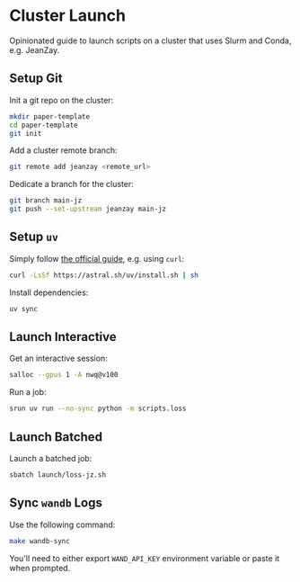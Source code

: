# Cluster Launch

Opinionated guide to launch scripts on a cluster that uses Slurm and Conda, e.g. JeanZay.

## Setup Git

Init a git repo on the cluster:

```bash
mkdir paper-template
cd paper-template
git init
```

Add a cluster remote branch:

```bash
git remote add jeanzay <remote_url>
```

Dedicate a branch for the cluster:

```bash
git branch main-jz
git push --set-upstream jeanzay main-jz
```

## Setup `uv`

Simply follow [the official guide](https://docs.astral.sh/uv/getting-started/installation/#standalone-installer), e.g. using `curl`:

```bash
curl -LsSf https://astral.sh/uv/install.sh | sh
```

Install dependencies:

```bash
uv sync
```

## Launch Interactive

Get an interactive session:

```bash
salloc --gpus 1 -A nwq@v100
```

Run a job:

```bash
srun uv run --no-sync python -m scripts.loss
```

## Launch Batched

Launch a batched job:

```bash
sbatch launch/loss-jz.sh
```

## Sync `wandb` Logs

Use the following command:

```bash
make wandb-sync
```

You'll need to either export `WAND_API_KEY` environment variable or paste it when prompted.
